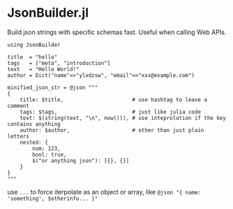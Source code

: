 JsonBuilder.jl
==============

Build json strings with specific schemas fast. Useful when calling Web APIs.

```
using JsonBuilder

title  = "hello"
tags   = ["meta", "introduction"]
text   = "Hello World!"
author = Dict("name"=>"ylxdzsw", "email"=>"xxx@example.com")

minified_json_str = @json """
{
    title: $title,                      # use hashtag to leave a comment
    tags: $tags,                        # just like julia code
    text: $(string(text, "\n", now())), # use inteprolation if the key contains anything
    author: $author,                    # other than just plain letters
    nested: {
        num: 123,
        bool: true,
        $("or anything json"): [{}, {}]
    }
}
"""
```

use `...` to force iterpolate as an object or array, like ` @json "{ name: 'something', $otherinfo... }" `
